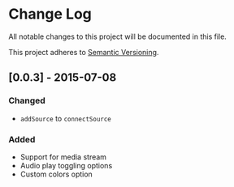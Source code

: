 # Change Log

All notable changes to this project will be documented in this file.

This project adheres to [Semantic Versioning](http://semver.org/).

## [0.0.3] - 2015-07-08
### Changed
- `addSource` to `connectSource`
### Added
- Support for media stream
- Audio play toggling options
- Custom colors option
